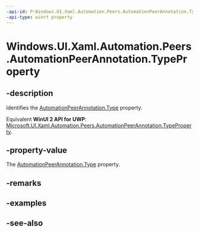 ```yaml
---
-api-id: P:Windows.UI.Xaml.Automation.Peers.AutomationPeerAnnotation.TypeProperty
-api-type: winrt property
---
```


<!-- Property syntax
public Windows.UI.Xaml.DependencyProperty TypeProperty { get; }
-->

# Windows.UI.Xaml.Automation.Peers.AutomationPeerAnnotation.TypeProperty

## -description
Identifies the [AutomationPeerAnnotation.Type](automationpeerannotation_type.md) property.

Equivalent **WinUI 2 API for UWP**: [Microsoft.UI.Xaml.Automation.Peers.AutomationPeerAnnotation.TypeProperty](/windows/winui/api/microsoft.ui.xaml.automation.peers.automationpeerannotation.typeproperty).

## -property-value
The [AutomationPeerAnnotation.Type](automationpeerannotation_type.md) property.

## -remarks

## -examples

## -see-also
